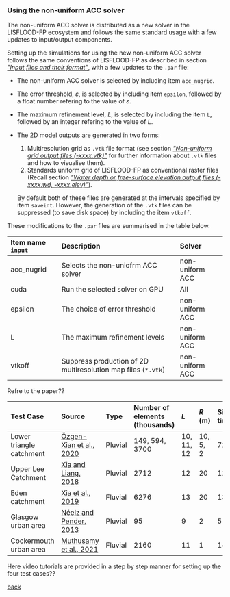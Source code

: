 ### Using the non-uniform ACC solver



The non-uniform ACC solver is distributed as a new solver in the LISFLOOD-FP ecosystem and follows the same standard usage with a few updates to input/output components.  

Setting up the simulations for using the new non-uniform ACC solver follows the same conventions of LISFLOOD-FP as described in section [*"Input files and their format"*](/Merewether1.md), with a few updates to the `.par` file:
* The non-uniform ACC solver is selected by including item `acc_nugrid`.
* The error threshold, $\varepsilon$, is selected by including item `epsilon`, followed by a float number refering to the value of $\varepsilon$.
* The maximum refinement level, *L*, is selected by including the item `L`, followed by an integer refering to the value of *L*.
* The 2D model outputs are generated in two forms: 
   1. Multiresolution grid as `.vtk` file format (see section [*"Non-uniform grid output files (-xxxx.vtk)"*](/vtk.md) for further information about `.vtk` files and how to visualise them).
   2. Standards uniform grid of LISFLOOD-FP as conventional raster files (Recall section [*"Water depth or free-surface elevation output files (-xxxx.wd, -xxxx.elev)"*](/Merewether3-2.md)). 
   
   By default both of these files are generated at the intervals specified by item `saveint`. However, the generation of the `.vtk` files can be suppressed (to save disk space) by including the item `vtkoff`.

These modifications to the `.par` files are summarised in the table below.

   | Item name `input` | Description | Solver |
   | :---         | :---      | :--- |
   | acc_nugrid     | Selects the non-uniofrm ACC solver       | non-uniform ACC      |
   | cuda    | Run the selected solver on GPU       | All      |
   | epsilon     | The choice of error threshold       | non-uniform ACC      |   
   | L     | The maximum refinement levels       | non-uniform ACC      |   
   | vtkoff     | Suppress production of 2D multiresolution map files (`*.vtk`)     | non-uniform ACC      |   


Refre to the paper??

   | Test Case | Source | Type | Number of elements (thousands) | *L* | *R* (m) | Simulation time (hr) |
   | :---         | :---      | :---       | :---         | :---      | :--- |  :--- | 
   | Lower triangle catchment   | [Özgen-Xian et al., 2020](https://iwaponline.com/jh/article/22/5/1059/73853/Wavelet-based-local-mesh-refinement-for-rainfall)              | Pluvial    | 149, 594, 3700 | 10, 11, 12 | 10, 5, 2 | 72 |
   | Upper Lee Catchment   | [Xia and Liang, 2018](https://www.sciencedirect.com/science/article/pii/S0309170818302124#:~:text=A%20new%20implicit%20scheme%20is,in%20the%20shallow%20water%20equations.&text=The%20new%20scheme%20can%20relax%20flow%20velocities%20towards%20the%20correct%20equilibrium%20state.&text=The%20new%20scheme%20is%20numerically,for%20simulating%20very%20shallow%20flows.)              | Pluvial    | 2712 | 12 | 20 | 120 |
   | Eden catchment  | [Xia et al., 2019](https://www.sciencedirect.com/science/article/pii/S030917081930243X) | Fluvial    | 6276 | 13 | 20 | 132 |
   | Glasgow urban area | [Néelz and Pender, 2013](https://consult.environment-agency.gov.uk/engagement/bostonbarriertwao/results/appendix-6---neelz--s.---pender--g.--2013--benchmarking-the-latest-generation-of-2d-hydraulic-modelling-packages.-bristol_environment-agency.pdf) | Pluvial    | 95 | 9 | 2 | 5 |
   | Cockermouth urban area  | [Muthusamy et al., 2021](https://www.sciencedirect.com/science/article/pii/S0022169421001359) | Fluvial    | 2160 | 11 | 1 | 144 |
   
   
   
  Here video tutorials are provided in a step by step manner for setting up the four test cases??
   
   
[back](/LISFLOOD8.0.md)
